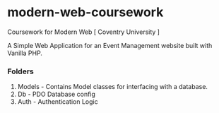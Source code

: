 # modern-web-coursework
Coursework for Modern Web [ Coventry University ] 

A Simple Web Application for an Event Management website built with Vanilla PHP.

### Folders
1. Models - Contains Model classes for interfacing with a database.
2. Db - PDO Database config
3. Auth - Authentication Logic
